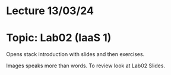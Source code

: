 # Lecture 13/03/24

# Topic: Lab02 (IaaS 1)

Opens stack introduction with slides and then exercises.

Images speaks more than words. To review look at Lab02 Slides.
